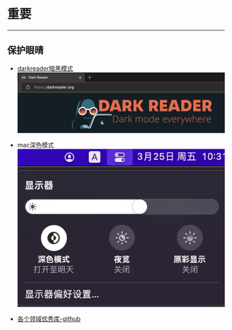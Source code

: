 # 重要
<!-- toc --> 

***

## 保护眼晴

  - [darkreader暗黑模式](https://github.com/darkreader/darkreader)
![darkreader](../webp/content/darkreader.webp)

  - mac深色模式
![深色模式](../webp/content/mac_display_deep.webp)


  * [各个领域优秀库-github](https://github.com/sindresorhus/awesome)

